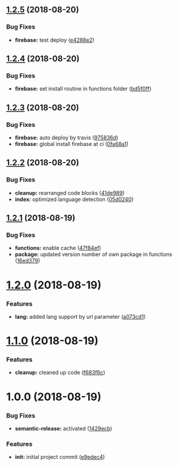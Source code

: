 ## [1.2.5](https://github.com/basics/code-snippet-to-svg/compare/v1.2.4...v1.2.5) (2018-08-20)


### Bug Fixes

* **firebase:** test deploy ([e4288e2](https://github.com/basics/code-snippet-to-svg/commit/e4288e2))

## [1.2.4](https://github.com/basics/code-snippet-to-svg/compare/v1.2.3...v1.2.4) (2018-08-20)


### Bug Fixes

* **firebase:** set install routine in functions folder ([bd5f0ff](https://github.com/basics/code-snippet-to-svg/commit/bd5f0ff))

## [1.2.3](https://github.com/basics/code-snippet-to-svg/compare/v1.2.2...v1.2.3) (2018-08-20)


### Bug Fixes

* **firebase:** auto deploy by travis ([975836d](https://github.com/basics/code-snippet-to-svg/commit/975836d))
* **firebase:** global install firebase at ci ([0fa68a1](https://github.com/basics/code-snippet-to-svg/commit/0fa68a1))

## [1.2.2](https://github.com/basics/code-snippet-to-svg/compare/v1.2.1...v1.2.2) (2018-08-20)


### Bug Fixes

* **cleanup:** rearranged code blocks ([41de989](https://github.com/basics/code-snippet-to-svg/commit/41de989))
* **index:** optimized language detection ([05d0240](https://github.com/basics/code-snippet-to-svg/commit/05d0240))

## [1.2.1](https://github.com/basics/code-snippet-to-svg/compare/v1.2.0...v1.2.1) (2018-08-19)


### Bug Fixes

* **functions:** enable cache ([47f84ef](https://github.com/basics/code-snippet-to-svg/commit/47f84ef))
* **package:** updated version number of own package in functions ([16ed379](https://github.com/basics/code-snippet-to-svg/commit/16ed379))

# [1.2.0](https://github.com/basics/code-snippet-to-svg/compare/v1.1.0...v1.2.0) (2018-08-19)


### Features

* **lang:** added lang support by url parameter ([a073cd1](https://github.com/basics/code-snippet-to-svg/commit/a073cd1))

# [1.1.0](https://github.com/basics/code-snippet-to-svg/compare/v1.0.0...v1.1.0) (2018-08-19)


### Features

* **cleanup:** cleaned up code ([f683f6c](https://github.com/basics/code-snippet-to-svg/commit/f683f6c))

# 1.0.0 (2018-08-19)


### Bug Fixes

* **semantic-release:** activated ([1429ecb](https://github.com/basics/code-snippet-to-svg/commit/1429ecb))


### Features

* **init:** initial project commit ([e9edec4](https://github.com/basics/code-snippet-to-svg/commit/e9edec4))
